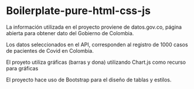 # Boilerplate-pure-html-css-js

La información utilizada en el proyecto proviene de datos.gov.co, página abierta para obtener dato del Gobierno de Colombia.

Los datos seleccionados en el API, corresponden al registro de 1000 casos de pacientes de Covid en Colombia.

El proyeto utiliza gráficas (barras y dona) utilizando Chart.js como recurso para gráficas

El proyecto hace uso de Bootstrap para el diseño de tablas y estilos.
